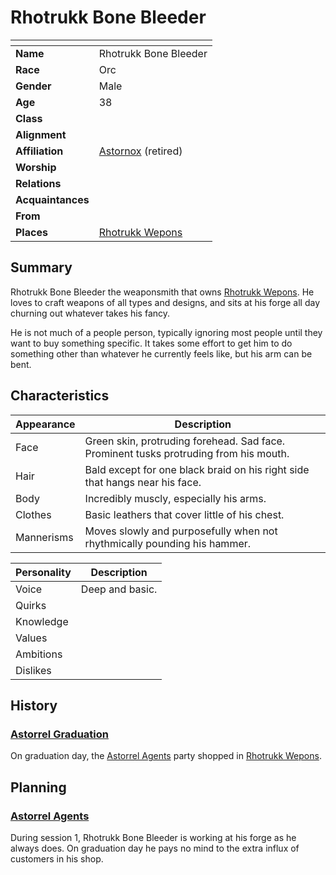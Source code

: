 # Rhotrukk Bone Bleeder

| []() | |
| --- | --- |
| **Name** | Rhotrukk Bone Bleeder |
| **Race** | Orc |
| **Gender** | Male |
| **Age** | 38 |
| **Class** | |
| **Alignment** | |
| **Affiliation** | [Astornox](../civilisations/kingdom-of-astor/organisations/astornox.md) (retired) |
| **Worship** | |
| **Relations** | |
| **Acquaintances** | |
| **From** | |
| **Places** | [Rhotrukk Wepons](../places/buildings/shops/rhotrukk-wepons.md) |

## Summary

Rhotrukk Bone Bleeder the weaponsmith that owns [Rhotrukk Wepons](../places/buildings/shops/rhotrukk-wepons.md). He loves to craft weapons of all types and designs, and sits at his forge all day churning out whatever takes his fancy.

He is not much of a people person, typically ignoring most people until they want to buy something specific. It takes some effort to get him to do something other than whatever he currently feels like, but his arm can be bent.

## Characteristics

| Appearance | Description |
| --- | --- |
| Face | Green skin, protruding forehead. Sad face. Prominent tusks protruding from his mouth. |
| Hair | Bald except for one black braid on his right side that hangs near his face. |
| Body | Incredibly muscly, especially his arms. |
| Clothes | Basic leathers that cover little of his chest. |
| Mannerisms | Moves slowly and purposefully when not rhythmically pounding his hammer. |

| Personality | Description |
| --- | --- |
| Voice | Deep and basic. |
| Quirks | |
| Knowledge | |
| Values | |
| Ambitions | |
| Dislikes | |

## History

### [Astorrel Graduation](../../campaigns/astorrel-agents/storylines/astorrel-graduation.md)

On graduation day, the [Astorrel Agents](../../campaigns/astorrel-agents/astorrel-agents.md) party shopped in [Rhotrukk Wepons](../places/buildings/shops/rhotrukk-wepons.md).

## Planning

### [Astorrel Agents](../../campaigns/astorrel-agents/astorrel-agents.md)

During session 1, Rhotrukk Bone Bleeder is working at his forge as he always does. On graduation day he pays no mind to the extra influx of customers in his shop.

